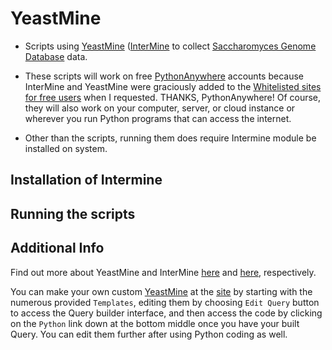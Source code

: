 YeastMine
=========

* Scripts using [YeastMine](http://yeastmine.yeastgenome.org/yeastmine/begin.do) ([InterMine](http://intermine.github.io/intermine.org/) to collect [Saccharomyces Genome Database](www.yeastgenome.org/) data.

* These scripts will work on free [PythonAnywhere](https://www.pythonanywhere.com/) accounts because InterMine and YeastMine were graciously added to the [Whitelisted sites for free users](https://www.pythonanywhere.com/whitelist/) when I requested. THANKS, PythonAnywhere! Of course, they will also work on your computer, server, or cloud instance or wherever you run Python programs that can access the internet.


* Other than the scripts, running them does require Intermine module be installed on system.


Installation of Intermine
-------------------------


Running the scripts
------------------


Additional Info
----------------

Find out more about YeastMine and InterMine [here](http://yeastmine.yeastgenome.org/yeastmine/begin.do) and [here](http://intermine.github.io/intermine.org/), respectively.

You can make your own custom [YeastMine](http://yeastmine.yeastgenome.org/yeastmine/begin.do) at the [site](http://yeastmine.yeastgenome.org/yeastmine/begin.do) by starting with the numerous provided `Templates`, editing them by choosing `Edit Query` button to access the Query builder interface, and then access the code by clicking on the `Python` link down at the bottom middle once you have your built Query. You can edit them further after using Python coding as well.
